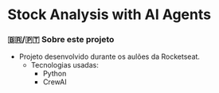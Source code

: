 <h1> Stock Analysis with AI Agents </h1> 

### 🇧🇷/🇵🇹 Sobre este projeto
- Projeto desenvolvido durante os aulões da Rocketseat.
  - Tecnologias usadas:
    - Python
    - CrewAI
